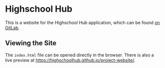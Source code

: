 # Highschool Hub
This is a website for the Highschool Hub application, which can be found [on GitLab](https://code.cs.umanitoba.ca/3350-summer2023/highschool-hub).

## Viewing the Site
The `index.html` file can be opened directly in the browser. There is also a live preview at https://highschoolhub.github.io/project-website/.
